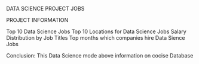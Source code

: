 
DATA SCIENCE PROJECT JOBS


     
PROJECT INFORMATION

Top 10 Data Science Jobs
Top 10 Locations for Data Science Jobs
Salary Distribution by Job Titles
Top months which companies hire Data Sience Jobs


 Conclusion:
             This Data Science mode above information on cocise Database
